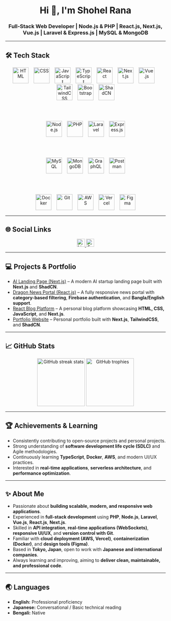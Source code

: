 <h1 align="center">Hi 👋, I'm Shohel Rana</h1>
<h3 align="center">Full-Stack Web Developer | Node.js & PHP | React.js, Next.js, Vue.js | Laravel & Express.js | MySQL & MongoDB</h3>

---

## 🛠️ Tech Stack

<div align="center">

<!-- Frontend -->
<img src="https://skillicons.dev/icons?i=html" height="50" alt="HTML" />
<img width="8" />
<img src="https://skillicons.dev/icons?i=css" height="50" alt="CSS" />
<img width="8" />
<img src="https://skillicons.dev/icons?i=js" height="50" alt="JavaScript" />
<img width="8" />
<img src="https://skillicons.dev/icons?i=ts" height="50" alt="TypeScript" />
<img width="8" />
<img src="https://skillicons.dev/icons?i=react" height="50" alt="React" />
<img width="8" />
<img src="https://skillicons.dev/icons?i=nextjs" height="50" alt="Next.js" />
<img width="8" />
<img src="https://skillicons.dev/icons?i=vue" height="50" alt="Vue.js" />
<img width="8" />
<img src="https://skillicons.dev/icons?i=tailwind" height="50" alt="TailwindCSS" />
<img width="8" />
<img src="https://skillicons.dev/icons?i=bootstrap" height="50" alt="Bootstrap" />
<img width="8" />
<img src="https://skillicons.dev/icons?i=shadcn" height="50" alt="ShadCN" />

<br><br>

<!-- Backend -->
<img src="https://skillicons.dev/icons?i=nodejs" height="50" alt="Node.js" />
<img width="8" />
<img src="https://skillicons.dev/icons?i=php" height="50" alt="PHP" />
<img width="8" />
<img src="https://skillicons.dev/icons?i=laravel" height="50" alt="Laravel" />
<img width="8" />
<img src="https://skillicons.dev/icons?i=express" height="50" alt="Express.js" />

<br><br>

<!-- Database & API -->
<img src="https://skillicons.dev/icons?i=mysql" height="50" alt="MySQL" />
<img width="8" />
<img src="https://skillicons.dev/icons?i=mongodb" height="50" alt="MongoDB" />
<img width="8" />
<img src="https://skillicons.dev/icons?i=graphql" height="50" alt="GraphQL" />
<img width="8" />
<img src="https://skillicons.dev/icons?i=postman" height="50" alt="Postman" />

<br><br>

<!-- DevOps & Cloud -->
<img src="https://skillicons.dev/icons?i=docker" height="50" alt="Docker" />
<img width="8" />
<img src="https://skillicons.dev/icons?i=git" height="50" alt="Git" />
<img width="8" />
<img src="https://skillicons.dev/icons?i=aws" height="50" alt="AWS" />
<img width="8" />
<img src="https://skillicons.dev/icons?i=vercel" height="50" alt="Vercel" />
<img width="8" />
<img src="https://skillicons.dev/icons?i=figma" height="50" alt="Figma" />

</div>

---

## 🌐 Social Links

<div align="center">
  <a href="https://www.linkedin.com/in/shohel-rana-tonmoy-39665b318/">
    <img src="https://img.shields.io/static/v1?message=LinkedIn&logo=linkedin&color=0077B5&style=for-the-badge" height="25" alt="LinkedIn"/>
  </a>
  <a href="https://www.facebook.com/shohelranatonmoy1996">
    <img src="https://img.shields.io/static/v1?message=Facebook&logo=facebook&color=1877F2&style=for-the-badge" height="25" alt="Facebook"/>
  </a>

</div>

---

## 💻 Projects & Portfolio

- [AI Landing Page (Next.js)](https://ai-landing-page-next-js.vercel.app/) – A modern AI startup landing page built with **Next.js** and **ShadCN**.  
- [Dragon News Portal (React.js)](https://dragon-news-react-js-66oj.vercel.app/) – A fully responsive news portal with **category-based filtering**, **Firebase authentication**, and **Bangla/English support**.  
- [React Blog Platform](https://react-blog-eight-liard.vercel.app/) – A personal blog platform showcasing **HTML, CSS, JavaScript**, and **Next.js**.  
- [Portfolio Website](https://protfolio-website-next-js-j971.vercel.app/) – Personal portfolio built with **Next.js**, **TailwindCSS**, and **ShadCN**.  


---

## 📈 GitHub Stats

<div align="center">
  <img src="https://streak-stats.demolab.com?user=shohel-rana&locale=en&mode=daily&theme=dracula&hide_border=false&border_radius=5" height="150" alt="GitHub streak stats"/>
  <img src="https://github-profile-trophy.vercel.app?username=shohel-rana&theme=dracula&column=-1&row=1&margin-w=8&margin-h=8" height="150" alt="GitHub trophies"/>
</div>

---

## 🏆 Achievements & Learning

- Consistently contributing to open-source projects and personal projects.  
- Strong understanding of **software development life cycle (SDLC)** and Agile methodologies.  
- Continuously learning **TypeScript**, **Docker**, **AWS**, and modern UI/UX practices.  
- Interested in **real-time applications**, **serverless architecture**, and **performance optimization**.  

---

## ✨ About Me

- Passionate about **building scalable, modern, and responsive web applications**.  
- Experienced in **full-stack development** using **PHP**, **Node.js**, **Laravel**, **Vue.js**, **React.js**, **Next.js**.  
- Skilled in **API integration**, **real-time applications (WebSockets)**, **responsive UI/UX**, and **version control with Git**.  
- Familiar with **cloud deployment (AWS, Vercel)**, **containerization (Docker)**, and **design tools (Figma)**.  
- Based in **Tokyo, Japan**, open to work with **Japanese and international companies**.  
- Always learning and improving, aiming to **deliver clean, maintainable, and professional code**.  

---

## 🌏 Languages

- **English:** Professional proficiency  
- **Japanese:** Conversational / Basic technical reading  
- **Bengali:** Native  

